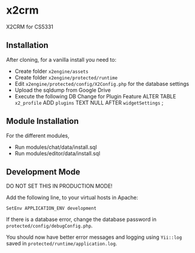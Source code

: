 x2crm
=====

X2CRM for CS5331

Installation
------------

After cloning, for a vanilla install you need to:

* Create folder `x2engine/assets`
* Create folder `x2engine/protected/runtime`
* Edit `x2engine/protected/config/X2Config.php` for the database settings
* Upload the sqldump from Google Drive
* Execute the following DB Change for Plugin Feature
ALTER TABLE  `x2_profile` ADD  `plugins` TEXT NULL AFTER  `widgetSettings` ;

Module Installation
-------------------

For the different modules,

* Run modules/chat/data/install.sql
* Run modules/editor/data/install.sql

Development Mode
----------------

DO NOT SET THIS IN PRODUCTION MODE!

Add the following line, to your virtual hosts in Apache:

`SetEnv APPLICATION_ENV development`

If there is a database error, change the database password in 
`protected/config/debugConfig.php`.

You should now have better error messages and logging using `Yii::log` saved in
`protected/runtime/application.log`.
